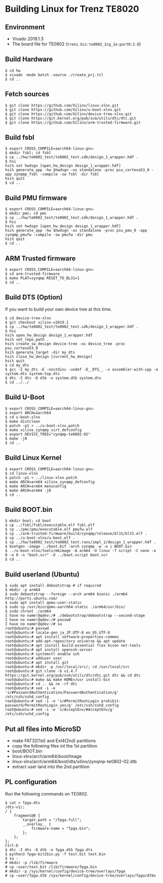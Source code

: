 # Building Linux for Trenz TE8020

## Environment

- Vivado 2019.1.3
- The board file for TE0802 (`trenz.biz:te0802_2cg_1e:part0:2.0`)

## Build Hardware

```
$ cd hw
$ vivado -mode batch -source ./create_prj.tcl
$ cd ..
```

## Fetch sources

```
$ git clone https://github.com/Xilinx/linux-xlnx.git
$ git clone https://github.com/Xilinx/u-boot-xlnx.git
$ git clone https://github.com/Xilinx/device-tree-xlnx.git
$ git clone https://git.kernel.org/pub/scm/utils/dtc/dtc.git
$ git clone https://github.com/Xilinx/arm-trusted-firmware.git
```

## Build fsbl

```
$ export CROSS_COMPILE=aarch64-linux-gnu-
$ mkdir fsbl; cd fsbl
$ cp ../hw/te0802_test/te0802_test.sdk/design_1_wrapper.hdf .
$ hsi
hsi% set hwdsgn [open_hw_design design_1_wrapper.hdf]
hsi% generate_app -hw $hwdsgn -os standalone -proc psu_cortexa53_0 -app zynqmp_fsbl -compile -sw fsbl -dir fsbl
hsi% quit
$ cd ..
```

## Build PMU firmware

```
$ export CROSS_COMPILE=aarch64-linux-gnu-
$ mkdir pmc; cd pmc
$ cp ../hw/te0802_test/te0802_test.sdk/design_1_wrapper.hdf .
$ hsi
hsi% set hwdsgn [open_hw_design design_1_wrapper.hdf]
hsi% generate_app -hw $hwdsgn -os standalone -proc psu_pmu_0 -app zynqmp_pmufw -compile -sw pmufw -dir pmu
hsi% quit
$ cd ..
```

## ARM Trusted firmware

```
$ export CROSS_COMPILE=aarch64-linux-gnu-
$ cd arm-trusted-firmware
$ make PLAT=zynqmp RESET_TO_BL31=1
$ cd ..
```

## Build DTS (Option)
If you want to build your own device tree at this time.

```
$ cd device-tree-xlnx
$ git checkout xilinx-v2019.1
$ cp ../hw/te0802_test/te0802_test.sdk/design_1_wrapper.hdf .
$ hsi
hsi% open_hw_design design_1_wrapper.hdf
hsi% set_repo_path .
hsi% create_sw_design device-tree -os device_tree -proc psu_cortexa53_0
hsi% generate_target -dir my_dts
hsi% close_hw_design [current_hw_design]
hsi% quit
$ cd my_dts
$ gcc -I my_dts -E -nostdinc -undef -D__DTS__ -x assembler-with-cpp -o system.dts system-top.dts
$ dtc -I dts -O dtb -o system.dtb system.dts
$ cd ../../
```

## Build U-Boot

```
$ export CROSS_COMPILE=aarch64-linux-gnu-
$ export ARCH=aarch64
$ cd u-boot-xlnx
$ make distclean
$ patch -p1 < ../u-boot-xlnx.patch
$ make xilinx_zynqmp_virt_defconfig
$ export DEVICE_TREE="zynqmp-te0802-02"
$ make -j8
$ cd ..
```

## Build Linux Kernel

```
$ export CROSS_COMPILE=aarch64-linux-gnu-
$ cd linux-xlnx
$ patch -p1 < ../linux-xlnx.patch
$ make ARCH=arm64 xilinx_zynqmp_defconfig
$ make ARCH=arm64 menuconfig
$ make ARCH=arm64 -j8
$ cd ..
```

## Build BOOT.bin

```
$ mkdir boot; cd boot
$ cp ../fsbl/fsbl/executable.elf fsbl.elf
$ cp ../pmc/pmu/executable.elf pmufw.elf
$ cp ../arm-trusted-firmware/build/zynqmp/release/bl31/bl31.elf .
$ cp ../u-boot-xlnx/u-boot.elf .
$ cp ../hw/te0802_test/te0802_test.runs/impl_1/design_1_wrapper.hdf .
$ bootgen -image ../boot.bif -arch zynqmp -w -o i BOOT.bin
$ ../u-boot-xlnx/tools/mkimage -A arm64 -O linux -T script -C none -a 0 -e 0 -n "boot.scr" -d ../boot.script boot.scr
$ cd ..
```

## Build userland (Ubuntu)

```
$ sudo apt install debootstrap # if required
$ mkdir -p arm64
$ sudo debootstrap --foreign --arch arm64 bionic ./arm64 http://ports.ubuntu.com/
$ sudo apt install qemu-user-static
$ sudo cp /usr/bin/qemu-aarch64-static ./arm64/usr/bin/
$ sudo chroot ./arm64
I have no name!@qdev:/# ./debootstrap/debootstrap --second-stage
I have no name!@qdev:/# passwd
I have no name!@qdev:/# su
root@ubuntu:# passwd
root@ubuntu:# locale-gen ja_JP.UTF-8 en_US.UTF-8
root@ubuntu:# apt install software-properties-common
root@ubuntu:# add-apt-repository universe && apt update
root@ubuntu:# apt install build-essential flex bison net-tools
root@ubuntu:# apt install openssh-server
root@ubuntu:# systemctl enable ssh
root@ubuntu:# adduser user
root@ubuntu:# apt install git
root@ubuntu:# mkdir -p /usr/local/src/; cd /usr/local/src
root@ubuntu:# git clone -b v1.4.7 https://git.kernel.org/pub/scm/utils/dtc/dtc.git dtc && cd dtc
root@ubuntu:# make && make HOME=/usr install-bin
root@ubuntu:# cd .. && rm -rf dtc
root@ubuntu:# sed -i -e 's/#PasswordAuthentication/PasswordAuthentication/g' /etc/ssh/sshd_config
root@ubuntu:# sed -i -e 's/#PermitRootLogin prohibit-password/PermitRootLogin yes/g' /etc/ssh/sshd_config
root@ubuntu:# sed -i -e 's/AcceptEnv/#AcceptEnv/g' /etc/ssh/sshd_config
```

## Put all files into MicroSD

- make FAT32(1st) and Ext4(2nd) partitions
- copy the following files int the 1st partition
 - boot/BOOT.bin
 - linux-xlnx/arch/arm64/boot/Image
 - linux-xlnx/arch/arm64/boot/dts/xilinx/zynqmp-te0802-02.dtb
- extract user land into the 2nd partition

## PL configuration

Run the following commands on TE0802.

```
$ cat > fpga.dts
/dts-v1/;
/ {
    fragment@0 {
        target-path = "/fpga-full";
        __overlay__ {
            firmware-name = "fpga.bin";
        };
    };
};
Ctrl-D
$ dtc -I dts -O dtb -o fpga.dtb fpga.dts
$ python3 fpga-bit2bin.py -f test.bit test.bin
$ su -
# mkdir -p /lib/firmware
# cp ~user/test.bit /lib/firmware/fpga.bin
# mkdir -p /sys/kernel/config/device-tree/overlays/fpga
# cp ~user/fpga.dtb /sys/kernel/config/device-tree/overlays/fpga/dtbo
```


